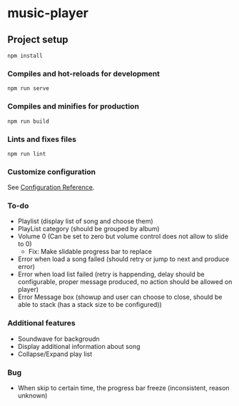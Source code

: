 # music-player

## Project setup
```
npm install
```

### Compiles and hot-reloads for development
```
npm run serve
```

### Compiles and minifies for production
```
npm run build
```

### Lints and fixes files
```
npm run lint
```

### Customize configuration
See [Configuration Reference](https://cli.vuejs.org/config/).


### To-do
- Playlist (display list of song and choose them)
- PlayList category (should be grouped by album)
- Volume 0 (Can be set to zero but volume control does not allow to slide to 0)
  - Fix: Make slidable progress bar to replace 
- Error when load a song failed (should retry or jump to next and produce error)
- Error when load list failed (retry is happending, delay should be configurable, proper message produced, no action should be allowed on player)
- Error Message box (showup and user can choose to close, should be able to stack (has a stack size to be configured))

### Additional features
- Soundwave for backgroudn
- Display additional information about song
- Collapse/Expand play list

### Bug
- When skip to certain time, the progress bar freeze (inconsistent, reason unknown)
